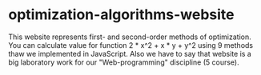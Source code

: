 # optimization-algorithms-website
This website represents first- and second-order methods of optimization.
You can calculate value for function 2 * x^2 + x * y + y^2 using 9 methods thaw we implemented in JavaScript.
Also we have to say that website is a big laboratory work for our "Web-programming" discipline (5 course).
